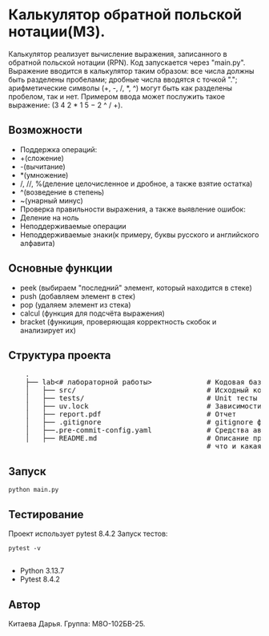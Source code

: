 # Калькулятор обратной польской нотации(М3).

Калькулятор реализует вычисление выражения, записанного в обратной польской нотации (RPN). Код запускается через "main.py".
Выражение вводится в калькулятор таким образом: все числа должны быть разделены пробелами; дробные числа вводятся с точкой "."; арифметические символы (+, -, /, *, ^) могут быть как разделены пробелом, так и нет. Примером ввода может послужить такое выражение: (3 4 2 * 1 5 − 2 ^ / +).

## Возможности
- Поддержка операций:
- +(сложение)
- -(вычитание)
- *(умножение)
- /, //, %(деление целочисленное и дробное, а также взятие остатка)
- ^(возведение в степень)
- ~(унарный минус)
- Проверка правильности выражения, а также выявление ошибок:
- Деление на ноль
- Неподдерживаемые операции
- Неподдерживаемые знаки(к примеру, буквы русского и английского алфавита)


## Основные функции
- peek (выбираем "последний" элемент, который находится в стеке)
- push (добавляем элемент в стек)
- pop (удаляем элемент из стека)
- calcul (функция для подсчёта выражения)
- bracket (функиция, проверяющая корректность скобок и анализирует их)

## Структура проекта

 <pre>
    .
    ├── lab<# лабораторной работы>             # Кодовая база лабораторной работы
    │   ├── src/                               # Исходный код
    │   ├── tests/                             # Unit тесты
    │   ├── uv.lock                            # Зависимости проекта
    │   ├── report.pdf                         # Отчет
    │   ├── .gitignore                         # gitignore файл
    │   ├──.pre-commit-config.yaml             # Средства автоматизации проверки кодстайла
    │   ├── README.md                          # Описание проекта, с описанием файлов и с титульником о том,
                                               # что и какая задача
</pre>

## Запуск
```gitbash
python main.py
```

## Тестирование
Проект использует pytest 8.4.2 Запуск тестов:
```gitbash
pytest -v
```

## 
- Python 3.13.7
- Pytest 8.4.2


## Автор
Китаева Дарья. Группа: М8О-102БВ-25.
